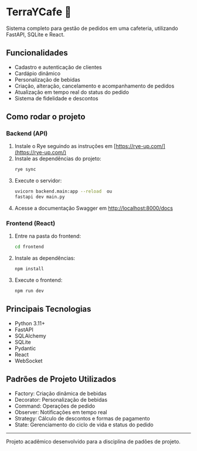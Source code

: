 # TerraYCafe 🌱

Sistema completo para gestão de pedidos em uma cafeteria, utilizando FastAPI, SQLite e React.

## Funcionalidades
- Cadastro e autenticação de clientes
- Cardápio dinâmico 
- Personalização de bebidas
- Criação, alteração, cancelamento e acompanhamento de pedidos
- Atualização em tempo real do status do pedido
- Sistema de fidelidade e descontos

## Como rodar o projeto

### Backend (API)
1. Instale o Rye seguindo as instruções em [https://rye-up.com/](https://rye-up.com/)
2. Instale as dependências do projeto:
   ```bash
   rye sync
   ```
3. Execute o servidor:
   ```bash
   uvicorn backend.main:app --reload  ou
   fastapi dev main.py
   ```
4. Acesse a documentação Swagger em [http://localhost:8000/docs](http://localhost:8000/docs)

### Frontend (React)
1. Entre na pasta do frontend:
   ```bash
   cd frontend
   ```
2. Instale as dependências:
   ```bash
   npm install
   ```
3. Execute o frontend:
   ```bash
   npm run dev
   ```

## Principais Tecnologias
- Python 3.11+
- FastAPI
- SQLAlchemy
- SQLite
- Pydantic
- React
- WebSocket

## Padrões de Projeto Utilizados
 - Factory: Criação dinâmica de bebidas
 - Decorator: Personalização de bebidas
 - Command: Operações de pedido
 - Observer: Notificações em tempo real
 - Strategy: Cálculo de descontos e formas de pagamento
 - State: Gerenciamento do ciclo de vida e status do pedido

---
Projeto acadêmico desenvolvido para a disciplina de padões de projeto.
